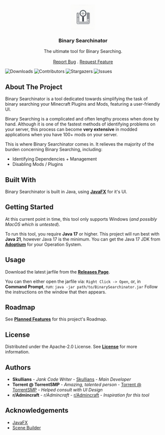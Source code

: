 <br/>
<p align="center">
  <a href="https://github.com/Skullians/BinarySearchinator">
    <img src="https://raw.githubusercontent.com/Skullians/BinarySearchinator/main/icon.jpg" alt="Logo" width="80" height="80">
  </a>

  <h3 align="center">Binary Searchinator</h3>

  <p align="center">
    The ultimate tool for Binary Searching.
    <br/>
    <br/>
    <a href="https://github.com/Skullians/BinarySearchinator/issues">Report Bug</a>
    .
    <a href="https://github.com/Skullians/BinarySearchinator/issues">Request Feature</a>
  </p>
</p>

![Downloads](https://img.shields.io/github/downloads/Skullians/BinarySearchinator/total) ![Contributors](https://img.shields.io/github/contributors/Skullians/BinarySearchinator?color=dark-green) ![Stargazers](https://img.shields.io/github/stars/Skullians/BinarySearchinator?style=plastic) ![Issues](https://img.shields.io/github/issues/Skullians/BinarySearchinator) 

## About The Project

Binary Searchinator is a tool dedicated towards simplifying the task of binary searching your Minecraft Plugins and Mods, featuring a user-friendly UI.


Binary Searching is a complicated and often lengthy process when done by hand. Although it is one of the fastest methods of identifying problems on your server, this process can become **very extensive** in modded applications when you have 100+ mods on your server.

This is where Binary Searchinator comes in. It relieves the majority of the burden concerning Binary Searching, including:
* Identifying Dependencies + Management
* Disabling Mods / Plugins

## Built With

Binary Searchinator is built in Java, using **[JavaFX](https://openjfx.io/)** for it's UI.

## Getting Started

At this current point in time, this tool only supports Windows (*and possibly MacOS which is untested*).

To run this tool, you require **Java 17** or higher.
This project will run best with **Java 21**, however Java 17 is the minimum.
You can get the Java 17 JDK from **[Adoptium](https://adoptium.net/en-GB/temurin/releases/?version=17&package=jdk)** for your Operation System.

## Usage

Download the latest jarfile from the **[Releases Page](https://github.com/Skullians/BinarySearchinator/releases)**.

You can then either open the jarfile via:
`Right Click -> Open`, or, in **Command Prompt**, run:
`java -jar path/to/BinarySearchinator.jar`
Follow the instructions on the window that then appears.

## Roadmap

See **[Planned Features](https://github.com/users/Skullians/projects/3)** for this project's Roadmap.

## License

Distributed under the Apache-2.0 License. See **[License](https://github.com/Skullians/BinarySearchinator/blob/main/LICENSE)** for more information.

## Authors

* **Skullians** - *Jank Code Writer* - [Skullians](https://github.com/Skullians/) - *Main Developer*
* **Torrent @ TorrentSMP** - *Amazing, talented person* - [Torrent @ TorrentSMP](https://dsc.gg/torrentsmp) - *Helped consult with UI Design*
* **r/Admincraft** - *r/Admincraft* - [r/Admincraft](https://discord.gg/SuNAeaJBMd) - *Inspiration for this tool*

## Acknowledgements

* [JavaFX](https://openjfx.io/)
* [Scene Builder](https://gluonhq.com/products/scene-builder/)
